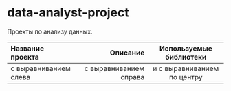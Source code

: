 # data-analyst-project
Проекты по анализу данных.

| Название проекта | Описание | Используемые библиотеки | 
| :-------------------- | ---------------------: |:---------------------------:|
| с выравниванием слева | с выравниванием справа | и с выравниванием по центру |

